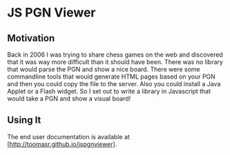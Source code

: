 JS PGN Viewer
=============

Motivation
----------

Back in 2006 I was trying to share chess games on the web and discovered that it was way more difficult than it should have been. There was no library that would parse the PGN and show a nice board. There were some commandline tools that would generate HTML pages based on your PGN and then you could copy the file to the server. Also you could install a Java Applet or a Flash widget. So I set out to write a library in Javascript that would take a PGN and show a visual board!

Using It
----------

The end user documentation is available at [http://toomasr.github.io/jspgnviewer].
